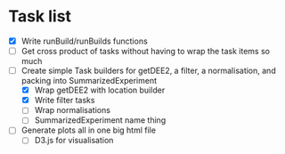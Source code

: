 # Task list


- [X] Write runBuild/runBuilds functions
- [ ] Get cross product of tasks without having to wrap the task items so much
- [ ] Create simple Task builders for getDEE2, a filter, a normalisation, and packing into SummarizedExperiment
  * [X] Wrap getDEE2 with location builder
  * [X] Write filter tasks
  * [ ] Wrap normalisations
  * [ ] SummarizedExperiment name thing
- [ ] Generate plots all in one big html file
  * [ ] D3.js for visualisation
